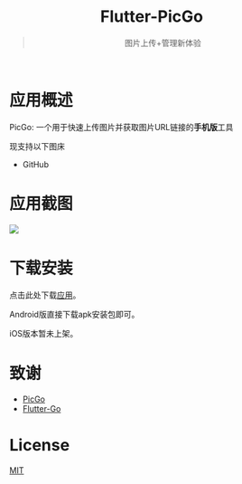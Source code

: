 <div align="center">
  <img src="https://raw.githubusercontent.com/hackycy/flutter-picgo/master/docs/design/squareLogo144.png" alt="">
  <h1>Flutter-PicGo</h1>
  <blockquote>图片上传+管理新体验 </blockquote>
  <img src="https://img.shields.io/github/license/hackycy/flutter-picgo" alt="">
  <img src="https://img.shields.io/github/repo-size/hackycy/flutter-picgo" alt="">
  <img src="https://img.shields.io/github/v/release/hackycy/flutter-picgo" alt="">
  <img src="https://img.shields.io/github/downloads/hackycy/flutter-picgo/total" alt="">
</div>

# 应用概述

PicGo: 一个用于快速上传图片并获取图片URL链接的**手机版**工具

现支持以下图床

- GitHub

# 应用截图

![](https://github.static.si-yee.com/picgo/1592895235750.jpg)

# 下载安装

点击此处下载[应用](https://github.com/hackycy/flutter-picgo/releases)。

Android版直接下载apk安装包即可。

iOS版本暂未上架。

# 致谢

- [PicGo](https://github.com/Molunerfinn/PicGo)
- [Flutter-Go](https://github.com/alibaba/flutter-go)

# License

[MIT](https://github.com/hackycy/flutter-picgo/blob/master/LICENSE)

